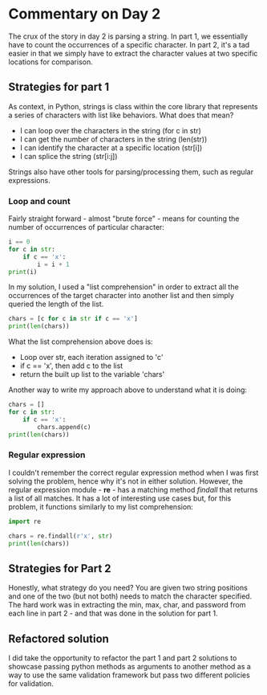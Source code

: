 # Commentary on Day 2

The crux of the story in day 2 is parsing a string.  In part 1,
we essentially have to count the occurrences of a specific character.
In part 2, it's a tad easier in that we simply have to extract the
character values at two specific locations for comparison.

## Strategies for part 1

As context, in Python, strings is class within the core library that
represents a series of characters with list like behaviors. What does
that mean?

- I can loop over the characters in the string (for c in str)
- I can get the number of characters in the string (len(str))
- I can identify the character at a specific location (str[i])
- I can splice the string (str[i:j])

Strings also have other tools for parsing/processing them, such as
regular expressions.

### Loop and count

Fairly straight forward - almost "brute force" - means for counting
the number of occurrences of particular character:

```python
i == 0
for c in str:
    if c == 'x':
        i = i + 1
print(i)
```

In my solution, I used a "list comprehension" in order to extract
all the occurrences of the target character into another list and
then simply queried the length of the list.

```python
chars = [c for c in str if c == 'x']
print(len(chars))
```

What the list comprehension above does is:
- Loop over str, each iteration assigned to 'c'
- if c == 'x', then add c to the list
- return the built up list to the variable 'chars'

Another way to write my approach above to understand what it is doing:

```python
chars = []
for c in str:
    if c == 'x':
        chars.append(c)
print(len(chars))
```

### Regular expression

I couldn't remember the correct regular expression method when I
was first solving the problem, hence why it's not in either solution.
However, the regular expression module - **re** - has a matching
method *findall* that returns a list of all matches. It has a lot
of interesting use cases but, for this problem, it functions similarly
to my list comprehension:

```python
import re

chars = re.findall(r'x', str)
print(len(chars))
```

## Strategies for Part 2

Honestly, what strategy do you need? You are given two string positions
and one of the two (but not both) needs to match the character specified.
The hard work was in extracting the min, max, char, and password from
each line in part 2 - and that was done in the solution for part 1.

## Refactored solution

I did take the opportunity to refactor the part 1 and part 2 solutions
to showcase passing python methods as arguments to another method as a
way to use the same validation framework but pass two different policies
for validation.
